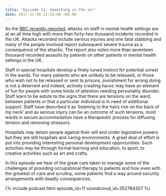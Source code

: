 ```yaml
---
title: 'Episode 11: Something in the air'
date: 2017-11-08 11:55:00 +00:00
---
```


As the [BBC recently reported](http://www.bbc.co.uk/news/health-41514011), attacks on staff in mental health settings are at an all time high with more than forty-two thousand incidents recorded in the UK. Attacks recorded include serious injuries and one fatal stabbing and many of the people involved report subsequent severe trauma as a consequence of the attacks. The report also notes more than seventeen thousand recorded assaults by patients on other patients in mental health settings in the UK.

Staff in special hospitals develop a finely tuned instinct for potential unrest in the wards. For many patients who are unlikely to be released, or those who wish not to be released or sent to prisons, punishment for wrong doing is not a deterrent and indeed, actively creating havoc may have an element of fun for people with some kinds of attention needing personality disorder. Staff learn to be astute to the signs that there are tensions on the ward, between patients or that a particular individual is in need of additional support. Staff have described it as ‘listening to the hairs rise on the back of my neck’ and as serious injury can be an outcome of such tensions, most wards in secure accommodation have a therapeutic process for diffusing tension and removing stressors.

Hospitals may detain people against their will and under legislative powers but they are still hospitals and caring environments. A great deal of effort is put into providing interesting personal development opportunities. Such activities may be through formal learning and education, to sport, to creative activities such as art and crafts.

In this episode we hear of the great care taken to manage some of the challenges of providing occupational therapy to patients and how even with the greatest of care and scrutiny, some patients find a way around security arrangements with deadly consequences.

{% include podcast.html episode_id=11 soundcloud_id=352784357 %}
